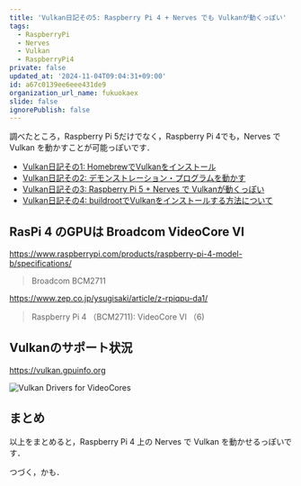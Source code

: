 ```yaml
---
title: 'Vulkan日記その5: Raspberry Pi 4 + Nerves でも Vulkanが動くっぽい'
tags:
  - RaspberryPi
  - Nerves
  - Vulkan
  - RaspberryPi4
private: false
updated_at: '2024-11-04T09:04:31+09:00'
id: a67c0139ee6eee431de9
organization_url_name: fukuokaex
slide: false
ignorePublish: false
---
```

調べたところ，Raspberry Pi 5だけでなく，Raspberry Pi 4でも，Nerves で Vulkan を動かすことが可能っぽいです．

- [Vulkan日記その1: HomebrewでVulkanをインストール](https://qiita.com/zacky1972/items/967d6ea213ee658bfa43)
- [Vulkan日記その2: デモンストレーション・プログラムを動かす](https://qiita.com/zacky1972/items/65ac97e850441958a7ea)
- [Vulkan日記その3: Raspberry Pi 5 + Nerves で Vulkanが動くっぽい](https://qiita.com/zacky1972/items/1b76e79b47fd58f90c80)
- [Vulkan日記その4: buildrootでVulkanをインストールする方法について](https://qiita.com/zacky1972/items/85bbcb135db4f90ad09e)

## RasPi 4 のGPUは Broadcom VideoCore VI

https://www.raspberrypi.com/products/raspberry-pi-4-model-b/specifications/

> Broadcom BCM2711

https://www.zep.co.jp/ysugisaki/article/z-rpiqpu-da1/

> Raspberry Pi 4 （BCM2711): VideoCore VI （6)

## Vulkanのサポート状況

https://vulkan.gpuinfo.org

![Vulkan Drivers for VideoCores](https://qiita-image-store.s3.ap-northeast-1.amazonaws.com/0/55223/f4e32196-d3b4-602e-2b1c-1a9a23d5f94e.png)


## まとめ

以上をまとめると，Raspberry Pi 4 上の Nerves で Vulkan を動かせるっぽいです．

つづく，かも．